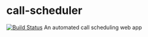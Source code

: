 # call-scheduler
[![Build Status](https://travis-ci.org/ljagielski2/call-scheduler.svg?branch=master)](https://travis-ci.org/ljagielski2/call-scheduler)
An automated call scheduling web app
